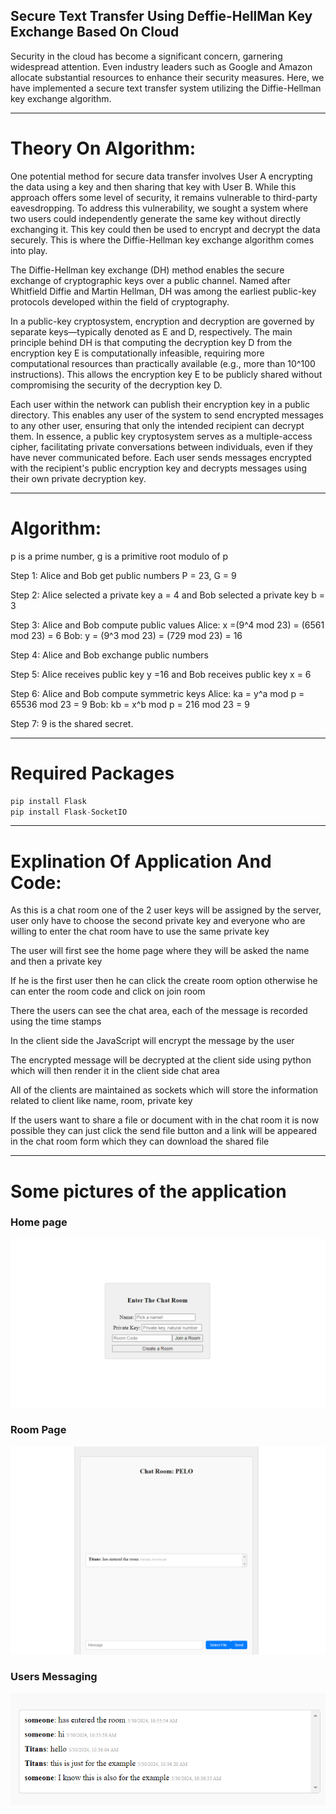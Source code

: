 ## Secure Text Transfer Using Deffie-HellMan Key Exchange Based On Cloud

Security in the cloud has become a significant concern, garnering widespread attention. Even industry leaders such as Google and Amazon allocate substantial resources to enhance their security measures. Here, we have implemented a secure text transfer system utilizing the Diffie-Hellman key exchange algorithm.

-----

# Theory On Algorithm:

One potential method for secure data transfer involves User A encrypting the data using a key and then sharing that key with User B. While this approach offers some level of security, it remains vulnerable to third-party eavesdropping. To address this vulnerability, we sought a system where two users could independently generate the same key without directly exchanging it. This key could then be used to encrypt and decrypt the data securely. This is where the Diffie-Hellman key exchange algorithm comes into play.

The Diffie-Hellman key exchange (DH) method enables the secure exchange of cryptographic keys over a public channel. Named after Whitfield Diffie and Martin Hellman, DH was among the earliest public-key protocols developed within the field of cryptography.

In a public-key cryptosystem, encryption and decryption are governed by separate keys—typically denoted as E and D, respectively. The main principle behind DH is that computing the decryption key D from the encryption key E is computationally infeasible, requiring more computational resources than practically available (e.g., more than 10^100 instructions). This allows the encryption key E to be publicly shared without compromising the security of the decryption key D.

Each user within the network can publish their encryption key in a public directory. This enables any user of the system to send encrypted messages to any other user, ensuring that only the intended recipient can decrypt them. In essence, a public key cryptosystem serves as a multiple-access cipher, facilitating private conversations between individuals, even if they have never communicated before. Each user sends messages encrypted with the recipient's public encryption key and decrypts messages using their own private decryption key.

-----

# Algorithm:

p is a prime number,
g is a primitive root modulo of p

Step 1: Alice and Bob get public numbers P = 23, G = 9

Step 2: Alice selected a private key a = 4 and
        Bob selected a private key b = 3

Step 3: Alice and Bob compute public values
Alice:    x =(9^4 mod 23) = (6561 mod 23) = 6
        Bob:    y = (9^3 mod 23) = (729 mod 23)  = 16

Step 4: Alice and Bob exchange public numbers

Step 5: Alice receives public key y =16 and
        Bob receives public key x = 6

Step 6: Alice and Bob compute symmetric keys
        Alice:  ka = y^a mod p = 65536 mod 23 = 9
        Bob:    kb = x^b mod p = 216 mod 23 = 9

Step 7: 9 is the shared secret.    

-----

# Required Packages

```python
pip install Flask
pip install Flask-SocketIO
```

-----

# Explination Of Application And Code:

As this is a chat room one of the 2 user keys will be assigned by the server, user only have to choose the second private key and everyone who are willing to enter the chat room have to use the same private key

The user will first see the home page where they will be asked the name and then a private key

If he is the first user then he can click the create room option otherwise he can enter the room code and click on join room

There the users can see the chat area, each of the message is recorded using the time stamps 

In the client side the JavaScript will encrypt the message by the user

The encrypted message will be decrypted at the client side using python which will then render it in the client side chat area 

All of the clients are maintained as sockets which will store the information related to client like name, room, private key

If the users want to share a file or document with in the chat room it is now possible they can just click the send file button and a link will be appeared in the chat room form which they can download the shared file

---
# Some pictures of the application

### Home page

![image](https://github.com/sahana1644/secure_text_transfer_using_deffie_hill_man/blob/main/Homepage.png)

### Room Page

![image](https://github.com/sahana1644/secure_text_transfer_using_deffie_hill_man/blob/main/Roompage.png)

### Users Messaging

![image](https://github.com/sahana1644/secure_text_transfer_using_deffie_hill_man/blob/main/UsersMessaging.png)
